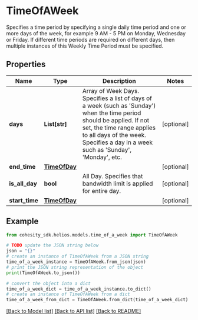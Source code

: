 # TimeOfAWeek

Specifies a time period by specifying a single daily time period and one or more days of the week, for example 9 AM - 5 PM on Monday, Wednesday or Friday. If different time periods are required on different days, then multiple instances of this Weekly Time Period must be specified.

## Properties

Name | Type | Description | Notes
------------ | ------------- | ------------- | -------------
**days** | **List[str]** | Array of Week Days. Specifies a list of days of a week (such as &#39;Sunday&#39;) when the time period should be applied. If not set, the time range applies to all days of the week. Specifies a day in a week such as &#39;Sunday&#39;, &#39;Monday&#39;, etc. | [optional] 
**end_time** | [**TimeOfDay**](TimeOfDay.md) |  | [optional] 
**is_all_day** | **bool** | All Day. Specifies that bandwidth limit is applied for entire day. | [optional] 
**start_time** | [**TimeOfDay**](TimeOfDay.md) |  | [optional] 

## Example

```python
from cohesity_sdk.helios.models.time_of_a_week import TimeOfAWeek

# TODO update the JSON string below
json = "{}"
# create an instance of TimeOfAWeek from a JSON string
time_of_a_week_instance = TimeOfAWeek.from_json(json)
# print the JSON string representation of the object
print(TimeOfAWeek.to_json())

# convert the object into a dict
time_of_a_week_dict = time_of_a_week_instance.to_dict()
# create an instance of TimeOfAWeek from a dict
time_of_a_week_from_dict = TimeOfAWeek.from_dict(time_of_a_week_dict)
```
[[Back to Model list]](../README.md#documentation-for-models) [[Back to API list]](../README.md#documentation-for-api-endpoints) [[Back to README]](../README.md)


